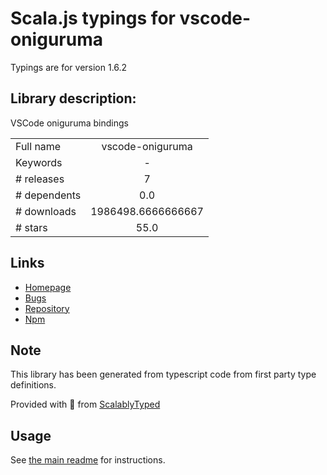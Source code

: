
# Scala.js typings for vscode-oniguruma

Typings are for version 1.6.2

## Library description:
VSCode oniguruma bindings

|                    |                 |
| ------------------ | :-------------: |
| Full name          | vscode-oniguruma |
| Keywords           | - |
| # releases         | 7 |
| # dependents       | 0.0 |
| # downloads        | 1986498.6666666667 |
| # stars            | 55.0 |

## Links
- [Homepage](https://github.com/microsoft/vscode-oniguruma#readme)
- [Bugs](https://github.com/microsoft/vscode-oniguruma/issues)
- [Repository](https://github.com/microsoft/vscode-oniguruma)
- [Npm](https://www.npmjs.com/package/vscode-oniguruma)
    


## Note
This library has been generated from typescript code from first party type definitions.

Provided with :purple_heart: from [ScalablyTyped](https://github.com/oyvindberg/ScalablyTyped)

## Usage
See [the main readme](../../readme.md) for instructions.


